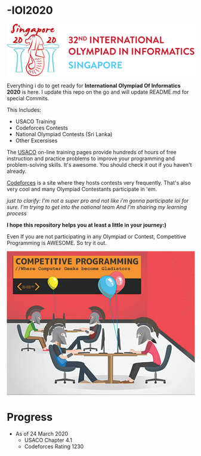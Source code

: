 # -IOI2020
![Image](ioi-website-logo.png)

Everything i do to get ready for **International Olympiad Of Informatics 2020** is here.
I update this repo on the go and will update README.md for special Commits.

This Includes:

- USACO Training
- Codeforces Contests
- National Olympiad Contests (Sri Lanka)
- Other Excersises
  
The [USACO](https://train.usaco.org/) on-line training pages provide hundreds of hours of free instruction and practice problems to improve your programming and problem-solving skills. It's awesome. You should check it out if you haven't already.


[Codeforces](https://codeforces.com/) is a  site where they hosts contests very frequently. That's also very cool and many Olympiad Contestants participate in 'em.


*just to clarify: I'm not a super pro and not like i'm gonna participate ioi for sure. I'm trying to get into the national team And I'm shairing my learning process*

**I hope this repository helps you at least a little in your journey:)**

Even If you are not  participating in any Olympiad or Contest, Competitive Programming is AWESOME. So try it out.

![Image](programming_01_0.jpg)

# Progress

- As of 24 March 2020
  - USACO Chapter 4.1
  - Codeforces Rating 1230
